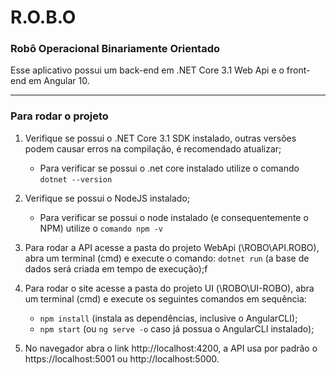 # R.O.B.O

### Robô Operacional Binariamente Orientado

Esse aplicativo possui um back-end em .NET Core 3.1 Web Api e o front-end em Angular 10.

---

### Para rodar o projeto

1. Verifique se possui o .NET Core 3.1 SDK instalado, outras versões podem causar erros na compilação, é recomendado atualizar;
    - Para verificar se possui o .net core instalado utilize o comando ```dotnet --version```

2. Verifique se possui o NodeJS instalado;
    - Para verificar se possui o node instalado (e consequentemente o NPM) utilize o ```comando npm -v```

3. Para rodar a API acesse a pasta do projeto WebApi (\ROBO\API.ROBO), abra um terminal (cmd) e execute o comando: ```dotnet run``` (a base de dados será criada em tempo de execução);f

4. Para rodar o site acesse a pasta do projeto UI (\ROBO\UI-ROBO), abra um terminal (cmd) e execute os seguintes comandos em sequência:
    - ```npm install``` (instala as dependências, inclusive o AngularCLI);
    - ```npm start``` (ou ```ng serve -o``` caso já possua o AngularCLI instalado);

5. No navegador abra o link http://localhost:4200, a API usa por padrão o https://localhost:5001 ou http://localhost:5000.

